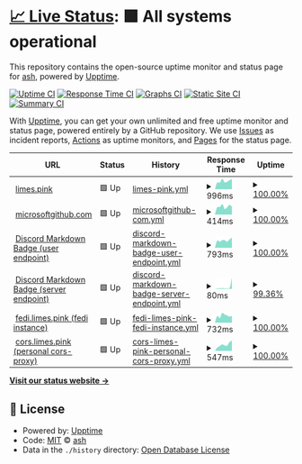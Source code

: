 # [📈 Live Status](https://status.limes.pink): <!--live status--> **🟩 All systems operational**

This repository contains the open-source uptime monitor and status page for [ash](limes.pink), powered by [Upptime](https://github.com/upptime/upptime).

[![Uptime CI](https://github.com/gitlimes/status/workflows/Uptime%20CI/badge.svg)](https://github.com/gitlimes/status/actions?query=workflow%3A%22Uptime+CI%22)
[![Response Time CI](https://github.com/gitlimes/status/workflows/Response%20Time%20CI/badge.svg)](https://github.com/gitlimes/status/actions?query=workflow%3A%22Response+Time+CI%22)
[![Graphs CI](https://github.com/gitlimes/status/workflows/Graphs%20CI/badge.svg)](https://github.com/gitlimes/status/actions?query=workflow%3A%22Graphs+CI%22)
[![Static Site CI](https://github.com/gitlimes/status/workflows/Static%20Site%20CI/badge.svg)](https://github.com/gitlimes/status/actions?query=workflow%3A%22Static+Site+CI%22)
[![Summary CI](https://github.com/gitlimes/status/workflows/Summary%20CI/badge.svg)](https://github.com/gitlimes/status/actions?query=workflow%3A%22Summary+CI%22)

With [Upptime](https://upptime.js.org), you can get your own unlimited and free uptime monitor and status page, powered entirely by a GitHub repository. We use [Issues](https://github.com/gitlimes/status/issues) as incident reports, [Actions](https://github.com/gitlimes/status/actions) as uptime monitors, and [Pages](https://status.limes.pink) for the status page.

<!--start: status pages-->
<!-- This summary is generated by Upptime (https://github.com/upptime/upptime) -->
<!-- Do not edit this manually, your changes will be overwritten -->
<!-- prettier-ignore -->
| URL | Status | History | Response Time | Uptime |
| --- | ------ | ------- | ------------- | ------ |
| <img alt="" src="https://icons.duckduckgo.com/ip3/limes.pink.ico" height="13"> [limes.pink](https://limes.pink) | 🟩 Up | [limes-pink.yml](https://github.com/gitlimes/status/commits/HEAD/history/limes-pink.yml) | <details><summary><img alt="Response time graph" src="./graphs/limes-pink/response-time-week.png" height="20"> 996ms</summary><br><a href="https://status.limes.pink/history/limes-pink"><img alt="Response time 2167" src="https://img.shields.io/endpoint?url=https%3A%2F%2Fraw.githubusercontent.com%2Fgitlimes%2Fstatus%2FHEAD%2Fapi%2Flimes-pink%2Fresponse-time.json"></a><br><a href="https://status.limes.pink/history/limes-pink"><img alt="24-hour response time 1241" src="https://img.shields.io/endpoint?url=https%3A%2F%2Fraw.githubusercontent.com%2Fgitlimes%2Fstatus%2FHEAD%2Fapi%2Flimes-pink%2Fresponse-time-day.json"></a><br><a href="https://status.limes.pink/history/limes-pink"><img alt="7-day response time 996" src="https://img.shields.io/endpoint?url=https%3A%2F%2Fraw.githubusercontent.com%2Fgitlimes%2Fstatus%2FHEAD%2Fapi%2Flimes-pink%2Fresponse-time-week.json"></a><br><a href="https://status.limes.pink/history/limes-pink"><img alt="30-day response time 1373" src="https://img.shields.io/endpoint?url=https%3A%2F%2Fraw.githubusercontent.com%2Fgitlimes%2Fstatus%2FHEAD%2Fapi%2Flimes-pink%2Fresponse-time-month.json"></a><br><a href="https://status.limes.pink/history/limes-pink"><img alt="1-year response time 1892" src="https://img.shields.io/endpoint?url=https%3A%2F%2Fraw.githubusercontent.com%2Fgitlimes%2Fstatus%2FHEAD%2Fapi%2Flimes-pink%2Fresponse-time-year.json"></a></details> | <details><summary><a href="https://status.limes.pink/history/limes-pink">100.00%</a></summary><a href="https://status.limes.pink/history/limes-pink"><img alt="All-time uptime 99.84%" src="https://img.shields.io/endpoint?url=https%3A%2F%2Fraw.githubusercontent.com%2Fgitlimes%2Fstatus%2FHEAD%2Fapi%2Flimes-pink%2Fuptime.json"></a><br><a href="https://status.limes.pink/history/limes-pink"><img alt="24-hour uptime 100.00%" src="https://img.shields.io/endpoint?url=https%3A%2F%2Fraw.githubusercontent.com%2Fgitlimes%2Fstatus%2FHEAD%2Fapi%2Flimes-pink%2Fuptime-day.json"></a><br><a href="https://status.limes.pink/history/limes-pink"><img alt="7-day uptime 100.00%" src="https://img.shields.io/endpoint?url=https%3A%2F%2Fraw.githubusercontent.com%2Fgitlimes%2Fstatus%2FHEAD%2Fapi%2Flimes-pink%2Fuptime-week.json"></a><br><a href="https://status.limes.pink/history/limes-pink"><img alt="30-day uptime 99.96%" src="https://img.shields.io/endpoint?url=https%3A%2F%2Fraw.githubusercontent.com%2Fgitlimes%2Fstatus%2FHEAD%2Fapi%2Flimes-pink%2Fuptime-month.json"></a><br><a href="https://status.limes.pink/history/limes-pink"><img alt="1-year uptime 99.84%" src="https://img.shields.io/endpoint?url=https%3A%2F%2Fraw.githubusercontent.com%2Fgitlimes%2Fstatus%2FHEAD%2Fapi%2Flimes-pink%2Fuptime-year.json"></a></details>
| <img alt="" src="https://icons.duckduckgo.com/ip3/microsoftgithub.com.ico" height="13"> [microsoftgithub.com](https://microsoftgithub.com/usage) | 🟩 Up | [microsoftgithub-com.yml](https://github.com/gitlimes/status/commits/HEAD/history/microsoftgithub-com.yml) | <details><summary><img alt="Response time graph" src="./graphs/microsoftgithub-com/response-time-week.png" height="20"> 414ms</summary><br><a href="https://status.limes.pink/history/microsoftgithub-com"><img alt="Response time 947" src="https://img.shields.io/endpoint?url=https%3A%2F%2Fraw.githubusercontent.com%2Fgitlimes%2Fstatus%2FHEAD%2Fapi%2Fmicrosoftgithub-com%2Fresponse-time.json"></a><br><a href="https://status.limes.pink/history/microsoftgithub-com"><img alt="24-hour response time 409" src="https://img.shields.io/endpoint?url=https%3A%2F%2Fraw.githubusercontent.com%2Fgitlimes%2Fstatus%2FHEAD%2Fapi%2Fmicrosoftgithub-com%2Fresponse-time-day.json"></a><br><a href="https://status.limes.pink/history/microsoftgithub-com"><img alt="7-day response time 414" src="https://img.shields.io/endpoint?url=https%3A%2F%2Fraw.githubusercontent.com%2Fgitlimes%2Fstatus%2FHEAD%2Fapi%2Fmicrosoftgithub-com%2Fresponse-time-week.json"></a><br><a href="https://status.limes.pink/history/microsoftgithub-com"><img alt="30-day response time 388" src="https://img.shields.io/endpoint?url=https%3A%2F%2Fraw.githubusercontent.com%2Fgitlimes%2Fstatus%2FHEAD%2Fapi%2Fmicrosoftgithub-com%2Fresponse-time-month.json"></a><br><a href="https://status.limes.pink/history/microsoftgithub-com"><img alt="1-year response time 840" src="https://img.shields.io/endpoint?url=https%3A%2F%2Fraw.githubusercontent.com%2Fgitlimes%2Fstatus%2FHEAD%2Fapi%2Fmicrosoftgithub-com%2Fresponse-time-year.json"></a></details> | <details><summary><a href="https://status.limes.pink/history/microsoftgithub-com">100.00%</a></summary><a href="https://status.limes.pink/history/microsoftgithub-com"><img alt="All-time uptime 99.99%" src="https://img.shields.io/endpoint?url=https%3A%2F%2Fraw.githubusercontent.com%2Fgitlimes%2Fstatus%2FHEAD%2Fapi%2Fmicrosoftgithub-com%2Fuptime.json"></a><br><a href="https://status.limes.pink/history/microsoftgithub-com"><img alt="24-hour uptime 100.00%" src="https://img.shields.io/endpoint?url=https%3A%2F%2Fraw.githubusercontent.com%2Fgitlimes%2Fstatus%2FHEAD%2Fapi%2Fmicrosoftgithub-com%2Fuptime-day.json"></a><br><a href="https://status.limes.pink/history/microsoftgithub-com"><img alt="7-day uptime 100.00%" src="https://img.shields.io/endpoint?url=https%3A%2F%2Fraw.githubusercontent.com%2Fgitlimes%2Fstatus%2FHEAD%2Fapi%2Fmicrosoftgithub-com%2Fuptime-week.json"></a><br><a href="https://status.limes.pink/history/microsoftgithub-com"><img alt="30-day uptime 100.00%" src="https://img.shields.io/endpoint?url=https%3A%2F%2Fraw.githubusercontent.com%2Fgitlimes%2Fstatus%2FHEAD%2Fapi%2Fmicrosoftgithub-com%2Fuptime-month.json"></a><br><a href="https://status.limes.pink/history/microsoftgithub-com"><img alt="1-year uptime 99.99%" src="https://img.shields.io/endpoint?url=https%3A%2F%2Fraw.githubusercontent.com%2Fgitlimes%2Fstatus%2FHEAD%2Fapi%2Fmicrosoftgithub-com%2Fuptime-year.json"></a></details>
| <img alt="" src="https://icons.duckduckgo.com/ip3/dcbadge.limes.pink.ico" height="13"> [Discord Markdown Badge (user endpoint)](https://dcbadge.limes.pink/api/shield/406125028065804289) | 🟩 Up | [discord-markdown-badge-user-endpoint.yml](https://github.com/gitlimes/status/commits/HEAD/history/discord-markdown-badge-user-endpoint.yml) | <details><summary><img alt="Response time graph" src="./graphs/discord-markdown-badge-user-endpoint/response-time-week.png" height="20"> 793ms</summary><br><a href="https://status.limes.pink/history/discord-markdown-badge-user-endpoint"><img alt="Response time 764" src="https://img.shields.io/endpoint?url=https%3A%2F%2Fraw.githubusercontent.com%2Fgitlimes%2Fstatus%2FHEAD%2Fapi%2Fdiscord-markdown-badge-user-endpoint%2Fresponse-time.json"></a><br><a href="https://status.limes.pink/history/discord-markdown-badge-user-endpoint"><img alt="24-hour response time 1064" src="https://img.shields.io/endpoint?url=https%3A%2F%2Fraw.githubusercontent.com%2Fgitlimes%2Fstatus%2FHEAD%2Fapi%2Fdiscord-markdown-badge-user-endpoint%2Fresponse-time-day.json"></a><br><a href="https://status.limes.pink/history/discord-markdown-badge-user-endpoint"><img alt="7-day response time 793" src="https://img.shields.io/endpoint?url=https%3A%2F%2Fraw.githubusercontent.com%2Fgitlimes%2Fstatus%2FHEAD%2Fapi%2Fdiscord-markdown-badge-user-endpoint%2Fresponse-time-week.json"></a><br><a href="https://status.limes.pink/history/discord-markdown-badge-user-endpoint"><img alt="30-day response time 784" src="https://img.shields.io/endpoint?url=https%3A%2F%2Fraw.githubusercontent.com%2Fgitlimes%2Fstatus%2FHEAD%2Fapi%2Fdiscord-markdown-badge-user-endpoint%2Fresponse-time-month.json"></a><br><a href="https://status.limes.pink/history/discord-markdown-badge-user-endpoint"><img alt="1-year response time 765" src="https://img.shields.io/endpoint?url=https%3A%2F%2Fraw.githubusercontent.com%2Fgitlimes%2Fstatus%2FHEAD%2Fapi%2Fdiscord-markdown-badge-user-endpoint%2Fresponse-time-year.json"></a></details> | <details><summary><a href="https://status.limes.pink/history/discord-markdown-badge-user-endpoint">100.00%</a></summary><a href="https://status.limes.pink/history/discord-markdown-badge-user-endpoint"><img alt="All-time uptime 99.42%" src="https://img.shields.io/endpoint?url=https%3A%2F%2Fraw.githubusercontent.com%2Fgitlimes%2Fstatus%2FHEAD%2Fapi%2Fdiscord-markdown-badge-user-endpoint%2Fuptime.json"></a><br><a href="https://status.limes.pink/history/discord-markdown-badge-user-endpoint"><img alt="24-hour uptime 100.00%" src="https://img.shields.io/endpoint?url=https%3A%2F%2Fraw.githubusercontent.com%2Fgitlimes%2Fstatus%2FHEAD%2Fapi%2Fdiscord-markdown-badge-user-endpoint%2Fuptime-day.json"></a><br><a href="https://status.limes.pink/history/discord-markdown-badge-user-endpoint"><img alt="7-day uptime 100.00%" src="https://img.shields.io/endpoint?url=https%3A%2F%2Fraw.githubusercontent.com%2Fgitlimes%2Fstatus%2FHEAD%2Fapi%2Fdiscord-markdown-badge-user-endpoint%2Fuptime-week.json"></a><br><a href="https://status.limes.pink/history/discord-markdown-badge-user-endpoint"><img alt="30-day uptime 100.00%" src="https://img.shields.io/endpoint?url=https%3A%2F%2Fraw.githubusercontent.com%2Fgitlimes%2Fstatus%2FHEAD%2Fapi%2Fdiscord-markdown-badge-user-endpoint%2Fuptime-month.json"></a><br><a href="https://status.limes.pink/history/discord-markdown-badge-user-endpoint"><img alt="1-year uptime 99.68%" src="https://img.shields.io/endpoint?url=https%3A%2F%2Fraw.githubusercontent.com%2Fgitlimes%2Fstatus%2FHEAD%2Fapi%2Fdiscord-markdown-badge-user-endpoint%2Fuptime-year.json"></a></details>
| <img alt="" src="https://icons.duckduckgo.com/ip3/dcbadge.limes.pink.ico" height="13"> [Discord Markdown Badge (server endpoint)](https://dcbadge.limes.pink/api/server/zkspfFwqDg) | 🟩 Up | [discord-markdown-badge-server-endpoint.yml](https://github.com/gitlimes/status/commits/HEAD/history/discord-markdown-badge-server-endpoint.yml) | <details><summary><img alt="Response time graph" src="./graphs/discord-markdown-badge-server-endpoint/response-time-week.png" height="20"> 80ms</summary><br><a href="https://status.limes.pink/history/discord-markdown-badge-server-endpoint"><img alt="Response time 161" src="https://img.shields.io/endpoint?url=https%3A%2F%2Fraw.githubusercontent.com%2Fgitlimes%2Fstatus%2FHEAD%2Fapi%2Fdiscord-markdown-badge-server-endpoint%2Fresponse-time.json"></a><br><a href="https://status.limes.pink/history/discord-markdown-badge-server-endpoint"><img alt="24-hour response time 109" src="https://img.shields.io/endpoint?url=https%3A%2F%2Fraw.githubusercontent.com%2Fgitlimes%2Fstatus%2FHEAD%2Fapi%2Fdiscord-markdown-badge-server-endpoint%2Fresponse-time-day.json"></a><br><a href="https://status.limes.pink/history/discord-markdown-badge-server-endpoint"><img alt="7-day response time 80" src="https://img.shields.io/endpoint?url=https%3A%2F%2Fraw.githubusercontent.com%2Fgitlimes%2Fstatus%2FHEAD%2Fapi%2Fdiscord-markdown-badge-server-endpoint%2Fresponse-time-week.json"></a><br><a href="https://status.limes.pink/history/discord-markdown-badge-server-endpoint"><img alt="30-day response time 65" src="https://img.shields.io/endpoint?url=https%3A%2F%2Fraw.githubusercontent.com%2Fgitlimes%2Fstatus%2FHEAD%2Fapi%2Fdiscord-markdown-badge-server-endpoint%2Fresponse-time-month.json"></a><br><a href="https://status.limes.pink/history/discord-markdown-badge-server-endpoint"><img alt="1-year response time 135" src="https://img.shields.io/endpoint?url=https%3A%2F%2Fraw.githubusercontent.com%2Fgitlimes%2Fstatus%2FHEAD%2Fapi%2Fdiscord-markdown-badge-server-endpoint%2Fresponse-time-year.json"></a></details> | <details><summary><a href="https://status.limes.pink/history/discord-markdown-badge-server-endpoint">99.36%</a></summary><a href="https://status.limes.pink/history/discord-markdown-badge-server-endpoint"><img alt="All-time uptime 98.26%" src="https://img.shields.io/endpoint?url=https%3A%2F%2Fraw.githubusercontent.com%2Fgitlimes%2Fstatus%2FHEAD%2Fapi%2Fdiscord-markdown-badge-server-endpoint%2Fuptime.json"></a><br><a href="https://status.limes.pink/history/discord-markdown-badge-server-endpoint"><img alt="24-hour uptime 95.55%" src="https://img.shields.io/endpoint?url=https%3A%2F%2Fraw.githubusercontent.com%2Fgitlimes%2Fstatus%2FHEAD%2Fapi%2Fdiscord-markdown-badge-server-endpoint%2Fuptime-day.json"></a><br><a href="https://status.limes.pink/history/discord-markdown-badge-server-endpoint"><img alt="7-day uptime 99.36%" src="https://img.shields.io/endpoint?url=https%3A%2F%2Fraw.githubusercontent.com%2Fgitlimes%2Fstatus%2FHEAD%2Fapi%2Fdiscord-markdown-badge-server-endpoint%2Fuptime-week.json"></a><br><a href="https://status.limes.pink/history/discord-markdown-badge-server-endpoint"><img alt="30-day uptime 98.58%" src="https://img.shields.io/endpoint?url=https%3A%2F%2Fraw.githubusercontent.com%2Fgitlimes%2Fstatus%2FHEAD%2Fapi%2Fdiscord-markdown-badge-server-endpoint%2Fuptime-month.json"></a><br><a href="https://status.limes.pink/history/discord-markdown-badge-server-endpoint"><img alt="1-year uptime 98.27%" src="https://img.shields.io/endpoint?url=https%3A%2F%2Fraw.githubusercontent.com%2Fgitlimes%2Fstatus%2FHEAD%2Fapi%2Fdiscord-markdown-badge-server-endpoint%2Fuptime-year.json"></a></details>
| <img alt="" src="https://icons.duckduckgo.com/ip3/fedi.limes.pink.ico" height="13"> [fedi.limes.pink (fedi instance)](https://fedi.limes.pink/@limes) | 🟩 Up | [fedi-limes-pink-fedi-instance.yml](https://github.com/gitlimes/status/commits/HEAD/history/fedi-limes-pink-fedi-instance.yml) | <details><summary><img alt="Response time graph" src="./graphs/fedi-limes-pink-fedi-instance/response-time-week.png" height="20"> 732ms</summary><br><a href="https://status.limes.pink/history/fedi-limes-pink-fedi-instance"><img alt="Response time 698" src="https://img.shields.io/endpoint?url=https%3A%2F%2Fraw.githubusercontent.com%2Fgitlimes%2Fstatus%2FHEAD%2Fapi%2Ffedi-limes-pink-fedi-instance%2Fresponse-time.json"></a><br><a href="https://status.limes.pink/history/fedi-limes-pink-fedi-instance"><img alt="24-hour response time 707" src="https://img.shields.io/endpoint?url=https%3A%2F%2Fraw.githubusercontent.com%2Fgitlimes%2Fstatus%2FHEAD%2Fapi%2Ffedi-limes-pink-fedi-instance%2Fresponse-time-day.json"></a><br><a href="https://status.limes.pink/history/fedi-limes-pink-fedi-instance"><img alt="7-day response time 732" src="https://img.shields.io/endpoint?url=https%3A%2F%2Fraw.githubusercontent.com%2Fgitlimes%2Fstatus%2FHEAD%2Fapi%2Ffedi-limes-pink-fedi-instance%2Fresponse-time-week.json"></a><br><a href="https://status.limes.pink/history/fedi-limes-pink-fedi-instance"><img alt="30-day response time 715" src="https://img.shields.io/endpoint?url=https%3A%2F%2Fraw.githubusercontent.com%2Fgitlimes%2Fstatus%2FHEAD%2Fapi%2Ffedi-limes-pink-fedi-instance%2Fresponse-time-month.json"></a><br><a href="https://status.limes.pink/history/fedi-limes-pink-fedi-instance"><img alt="1-year response time 698" src="https://img.shields.io/endpoint?url=https%3A%2F%2Fraw.githubusercontent.com%2Fgitlimes%2Fstatus%2FHEAD%2Fapi%2Ffedi-limes-pink-fedi-instance%2Fresponse-time-year.json"></a></details> | <details><summary><a href="https://status.limes.pink/history/fedi-limes-pink-fedi-instance">100.00%</a></summary><a href="https://status.limes.pink/history/fedi-limes-pink-fedi-instance"><img alt="All-time uptime 99.96%" src="https://img.shields.io/endpoint?url=https%3A%2F%2Fraw.githubusercontent.com%2Fgitlimes%2Fstatus%2FHEAD%2Fapi%2Ffedi-limes-pink-fedi-instance%2Fuptime.json"></a><br><a href="https://status.limes.pink/history/fedi-limes-pink-fedi-instance"><img alt="24-hour uptime 100.00%" src="https://img.shields.io/endpoint?url=https%3A%2F%2Fraw.githubusercontent.com%2Fgitlimes%2Fstatus%2FHEAD%2Fapi%2Ffedi-limes-pink-fedi-instance%2Fuptime-day.json"></a><br><a href="https://status.limes.pink/history/fedi-limes-pink-fedi-instance"><img alt="7-day uptime 100.00%" src="https://img.shields.io/endpoint?url=https%3A%2F%2Fraw.githubusercontent.com%2Fgitlimes%2Fstatus%2FHEAD%2Fapi%2Ffedi-limes-pink-fedi-instance%2Fuptime-week.json"></a><br><a href="https://status.limes.pink/history/fedi-limes-pink-fedi-instance"><img alt="30-day uptime 100.00%" src="https://img.shields.io/endpoint?url=https%3A%2F%2Fraw.githubusercontent.com%2Fgitlimes%2Fstatus%2FHEAD%2Fapi%2Ffedi-limes-pink-fedi-instance%2Fuptime-month.json"></a><br><a href="https://status.limes.pink/history/fedi-limes-pink-fedi-instance"><img alt="1-year uptime 99.96%" src="https://img.shields.io/endpoint?url=https%3A%2F%2Fraw.githubusercontent.com%2Fgitlimes%2Fstatus%2FHEAD%2Fapi%2Ffedi-limes-pink-fedi-instance%2Fuptime-year.json"></a></details>
| <img alt="" src="https://icons.duckduckgo.com/ip3/cors.limes.pink.ico" height="13"> [cors.limes.pink (personal cors-proxy)](https://cors.limes.pink) | 🟩 Up | [cors-limes-pink-personal-cors-proxy.yml](https://github.com/gitlimes/status/commits/HEAD/history/cors-limes-pink-personal-cors-proxy.yml) | <details><summary><img alt="Response time graph" src="./graphs/cors-limes-pink-personal-cors-proxy/response-time-week.png" height="20"> 547ms</summary><br><a href="https://status.limes.pink/history/cors-limes-pink-personal-cors-proxy"><img alt="Response time 486" src="https://img.shields.io/endpoint?url=https%3A%2F%2Fraw.githubusercontent.com%2Fgitlimes%2Fstatus%2FHEAD%2Fapi%2Fcors-limes-pink-personal-cors-proxy%2Fresponse-time.json"></a><br><a href="https://status.limes.pink/history/cors-limes-pink-personal-cors-proxy"><img alt="24-hour response time 908" src="https://img.shields.io/endpoint?url=https%3A%2F%2Fraw.githubusercontent.com%2Fgitlimes%2Fstatus%2FHEAD%2Fapi%2Fcors-limes-pink-personal-cors-proxy%2Fresponse-time-day.json"></a><br><a href="https://status.limes.pink/history/cors-limes-pink-personal-cors-proxy"><img alt="7-day response time 547" src="https://img.shields.io/endpoint?url=https%3A%2F%2Fraw.githubusercontent.com%2Fgitlimes%2Fstatus%2FHEAD%2Fapi%2Fcors-limes-pink-personal-cors-proxy%2Fresponse-time-week.json"></a><br><a href="https://status.limes.pink/history/cors-limes-pink-personal-cors-proxy"><img alt="30-day response time 480" src="https://img.shields.io/endpoint?url=https%3A%2F%2Fraw.githubusercontent.com%2Fgitlimes%2Fstatus%2FHEAD%2Fapi%2Fcors-limes-pink-personal-cors-proxy%2Fresponse-time-month.json"></a><br><a href="https://status.limes.pink/history/cors-limes-pink-personal-cors-proxy"><img alt="1-year response time 486" src="https://img.shields.io/endpoint?url=https%3A%2F%2Fraw.githubusercontent.com%2Fgitlimes%2Fstatus%2FHEAD%2Fapi%2Fcors-limes-pink-personal-cors-proxy%2Fresponse-time-year.json"></a></details> | <details><summary><a href="https://status.limes.pink/history/cors-limes-pink-personal-cors-proxy">100.00%</a></summary><a href="https://status.limes.pink/history/cors-limes-pink-personal-cors-proxy"><img alt="All-time uptime 100.00%" src="https://img.shields.io/endpoint?url=https%3A%2F%2Fraw.githubusercontent.com%2Fgitlimes%2Fstatus%2FHEAD%2Fapi%2Fcors-limes-pink-personal-cors-proxy%2Fuptime.json"></a><br><a href="https://status.limes.pink/history/cors-limes-pink-personal-cors-proxy"><img alt="24-hour uptime 100.00%" src="https://img.shields.io/endpoint?url=https%3A%2F%2Fraw.githubusercontent.com%2Fgitlimes%2Fstatus%2FHEAD%2Fapi%2Fcors-limes-pink-personal-cors-proxy%2Fuptime-day.json"></a><br><a href="https://status.limes.pink/history/cors-limes-pink-personal-cors-proxy"><img alt="7-day uptime 100.00%" src="https://img.shields.io/endpoint?url=https%3A%2F%2Fraw.githubusercontent.com%2Fgitlimes%2Fstatus%2FHEAD%2Fapi%2Fcors-limes-pink-personal-cors-proxy%2Fuptime-week.json"></a><br><a href="https://status.limes.pink/history/cors-limes-pink-personal-cors-proxy"><img alt="30-day uptime 100.00%" src="https://img.shields.io/endpoint?url=https%3A%2F%2Fraw.githubusercontent.com%2Fgitlimes%2Fstatus%2FHEAD%2Fapi%2Fcors-limes-pink-personal-cors-proxy%2Fuptime-month.json"></a><br><a href="https://status.limes.pink/history/cors-limes-pink-personal-cors-proxy"><img alt="1-year uptime 100.00%" src="https://img.shields.io/endpoint?url=https%3A%2F%2Fraw.githubusercontent.com%2Fgitlimes%2Fstatus%2FHEAD%2Fapi%2Fcors-limes-pink-personal-cors-proxy%2Fuptime-year.json"></a></details>

<!--end: status pages-->

[**Visit our status website →**](https://status.limes.pink)

## 📄 License

- Powered by: [Upptime](https://github.com/upptime/upptime)
- Code: [MIT](./LICENSE) © [ash](limes.pink)
- Data in the `./history` directory: [Open Database License](https://opendatacommons.org/licenses/odbl/1-0/)
